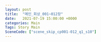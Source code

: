 ```yaml
---
layout: post
title:  "메인_회상_001~012장"
date:   2021-07-19 15:00:00 +0000
categories: Main
Tags: Story Main
SceneCode: ["scene_skip_cp001-012_q1_s10"]
---
```

